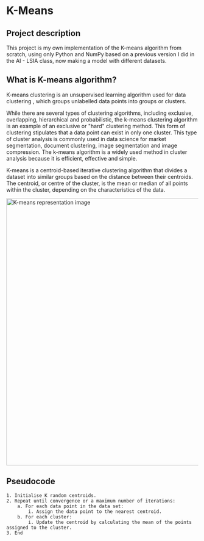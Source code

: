# K-Means

## Project description

This project is my own implementation of the K-means algorithm from scratch, using only Python and NumPy based on a previous version I did in the AI - LSIA class, now making a model with different datasets.

## What is K-means algorithm?

K-means clustering is an unsupervised learning algorithm used for data clustering , which groups unlabelled data points into groups or clusters.

While there are several types of clustering algorithms, including exclusive, overlapping, hierarchical and probabilistic, the k-means clustering algorithm is an example of an exclusive or "hard" clustering method. This form of clustering stipulates that a data point can exist in only one cluster. This type of cluster analysis is commonly used in data science for market segmentation, document clustering, image segmentation and image compression. The k-means algorithm is a widely used method in cluster analysis because it is efficient, effective and simple.

K-means is a centroid-based iterative clustering algorithm that divides a dataset into similar groups based on the distance between their centroids. The centroid, or centre of the cluster, is the mean or median of all points within the cluster, depending on the characteristics of the data.

<div>
    <img src="https://images.datacamp.com/image/upload/v1678462092/image7_a1777d39aa.png" width=700 alt="K-means representation image">
</div>

## Pseudocode

```plaintext
1. Initialise K random centroids.
2. Repeat until convergence or a maximum number of iterations:
    a. For each data point in the data set:
        i. Assign the data point to the nearest centroid.
    b. For each cluster:
        i. Update the centroid by calculating the mean of the points assigned to the cluster.
3. End
